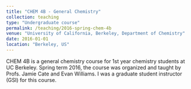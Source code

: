 ```yaml
---
title: "CHEM 4B - General Chemistry"
collection: teaching
type: "Undergraduate course"
permalink: /teaching/2016-spring-chem-4b
venue: "University of California, Berkeley, Department of Chemistry"
date: 2016-01-01
location: "Berkeley, US"
---
```


CHEM 4B is a general chemistry course for 1st year chemistry students at UC Berkeley. Spring term 2016, the course was organized and taught by Profs. Jamie Cate and Evan Williams. I was a graduate student instructor (GSI) for this course.
